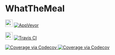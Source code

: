 # WhatTheMeal

<img src="https://pbs.twimg.com/profile_images/2269442372/5s66pnbt5v8tw6most5e_400x400.png" width="24" height="24"> [![AppVeyor](https://ci.appveyor.com/api/projects/status/h34knorndaslfob4?svg=true)](https://ci.appveyor.com/project/wassim-azirar/whatthemeal)

<img src="http://img.stackshare.io/service/460/7d9825fd0e38f5e05831d226afc41d9c.jpeg" width="24" height="24"> [![Travis CI](https://travis-ci.org/WhatTheMealTeam/WhatTheMeal.svg?branch=master)](https://travis-ci.org/WhatTheMealTeam/WhatTheMeal)

<a href="https://codecov.io/github/WhatTheMealTeam/WhatTheMeal?branch=dev">
  <img src="https://codecov.io/github/WhatTheMealTeam/WhatTheMeal/coverage.svg?branch=master" alt="Coverage via Codecov" />
</a>
<a href="https://codecov.io/github/WhatTheMealTeam/WhatTheMeal?branch=master">
  <img src="https://codecov.io/github/WhatTheMealTeam/WhatTheMeal/coverage.svg?branch=master" alt="Coverage via Codecov" />
</a>
